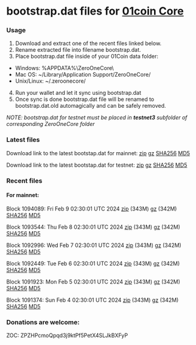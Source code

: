 # bootstrap.dat files for [01coin Core](https://01coin.io)

### Usage

1. Download and extract one of the recent files linked below.
2. Rename extracted file into filename bootstrap.dat.
3. Place bootstrap.dat file inside of your 01Coin data folder:
 - Windows: %APPDATA%\ZeroOneCore\
 - Mac OS: ~/Library/Application Support/ZeroOneCore/
 - Unix/Linux: ~/.zeroonecore/
4. Run your wallet and let it sync using bootstrap.dat
5. Once sync is done bootstrap.dat file will be renamed to bootstrap.dat.old automagically and can be safely removed.

_NOTE: bootstrap.dat for testnet must be placed in **testnet3** subfolder of corresponding ZeroOneCore folder_

### Latest files
Download link to the latest bootstap.dat for mainnet: [zip](https://files.01coin.io/mainnet/bootstrap.dat.zip) [gz](https://files.01coin.io/mainnet/bootstrap.dat.tar.gz) [SHA256](https://files.01coin.io/mainnet/sha256.txt) [MD5](https://files.01coin.io/mainnet/md5.txt)

Download link to the latest bootstap.dat for testnet: [zip](https://files.01coin.io/testnet/bootstrap.dat.zip) [gz](https://files.01coin.io/testnet/bootstrap.dat.tar.gz) [SHA256](https://files.01coin.io/testnet/sha256.txt) [MD5](https://files.01coin.io/testnet/md5.txt)

### Recent files

#### For mainnet:

Block 1094089: Fri Feb  9 02:30:01 UTC 2024 [zip](https://files.01coin.io/mainnet/2024-02-09/bootstrap.dat.zip) (343M) [gz](https://files.01coin.io/mainnet/2024-02-09/bootstrap.dat.tar.gz) (342M) [SHA256](https://files.01coin.io/mainnet/2024-02-09/sha256.txt) [MD5](https://files.01coin.io/mainnet/2024-02-09/md5.txt)

Block 1093544: Thu Feb  8 02:30:01 UTC 2024 [zip](https://files.01coin.io/mainnet/2024-02-08/bootstrap.dat.zip) (343M) [gz](https://files.01coin.io/mainnet/2024-02-08/bootstrap.dat.tar.gz) (342M) [SHA256](https://files.01coin.io/mainnet/2024-02-08/sha256.txt) [MD5](https://files.01coin.io/mainnet/2024-02-08/md5.txt)

Block 1092996: Wed Feb  7 02:30:01 UTC 2024 [zip](https://files.01coin.io/mainnet/2024-02-07/bootstrap.dat.zip) (343M) [gz](https://files.01coin.io/mainnet/2024-02-07/bootstrap.dat.tar.gz) (342M) [SHA256](https://files.01coin.io/mainnet/2024-02-07/sha256.txt) [MD5](https://files.01coin.io/mainnet/2024-02-07/md5.txt)

Block 1092449: Tue Feb  6 02:30:01 UTC 2024 [zip](https://files.01coin.io/mainnet/2024-02-06/bootstrap.dat.zip) (343M) [gz](https://files.01coin.io/mainnet/2024-02-06/bootstrap.dat.tar.gz) (342M) [SHA256](https://files.01coin.io/mainnet/2024-02-06/sha256.txt) [MD5](https://files.01coin.io/mainnet/2024-02-06/md5.txt)

Block 1091923: Mon Feb  5 02:30:01 UTC 2024 [zip](https://files.01coin.io/mainnet/2024-02-05/bootstrap.dat.zip) (343M) [gz](https://files.01coin.io/mainnet/2024-02-05/bootstrap.dat.tar.gz) (342M) [SHA256](https://files.01coin.io/mainnet/2024-02-05/sha256.txt) [MD5](https://files.01coin.io/mainnet/2024-02-05/md5.txt)

Block 1091374: Sun Feb  4 02:30:01 UTC 2024 [zip](https://files.01coin.io/mainnet/2024-02-04/bootstrap.dat.zip) (343M) [gz](https://files.01coin.io/mainnet/2024-02-04/bootstrap.dat.tar.gz) (342M) [SHA256](https://files.01coin.io/mainnet/2024-02-04/sha256.txt) [MD5](https://files.01coin.io/mainnet/2024-02-04/md5.txt)


### Donations are welcome:

ZOC: ZPZHPcmoQpqd3j9ktPf5PetX4SLJkBXFyP
